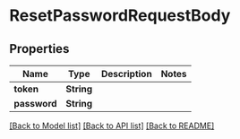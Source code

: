 # ResetPasswordRequestBody

## Properties
Name | Type | Description | Notes
------------ | ------------- | ------------- | -------------
**token** | **String** |  | 
**password** | **String** |  | 

[[Back to Model list]](../README.md#documentation-for-models) [[Back to API list]](../README.md#documentation-for-api-endpoints) [[Back to README]](../README.md)


